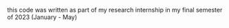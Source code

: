 this code was written as part of my research internship in my final semester of 2023 (January - May) 

